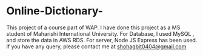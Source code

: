 # Online-Dictionary-
This project of a course part of WAP. 
I have done this project as a MS student of Maharishi International University.
For Database, I used MySQL , and store the data in AWS RDS. 
For server, Node JS Express has been used. 
If you have any query, please contact me at shohagbit0404@gmail.com
